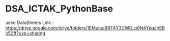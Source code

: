 # DSA_ICTAK_PythonBase

used DataSheets Link : https://drive.google.com/drive/folders/1EMulaoBRT4Y3CWD_q9N4YeqJh5Bh50ff?usp=sharing
